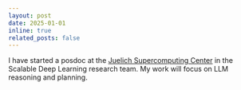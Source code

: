 ```yaml
---
layout: post
date: 2025-01-01
inline: true
related_posts: false
---
```


I have started a posdoc at the  [Juelich Supercomputing Center](https://www.fz-juelich.de/en/ias/jsc) in the Scalable Deep Learning research team. My work will focus on LLM reasoning and planning.
